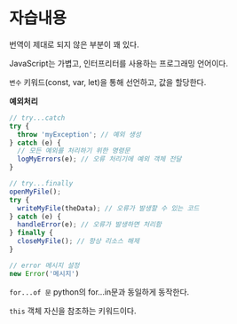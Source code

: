 # 자습내용

번역이 제대로 되지 않은 부분이 꽤 있다.

JavaScript는 가볍고, 인터프리터를 사용하는 프로그래밍 언어이다.

`변수` 키워드(const, var, let)을 통해 선언하고, 값을 할당한다.

**예외처리**

```javascript
// try...catch
try {
  throw 'myException'; // 예외 생성
} catch (e) {
  // 모든 예외를 처리하기 위한 명령문
  logMyErrors(e); // 오류 처리기에 예외 객체 전달
}

// try...finally
openMyFile();
try {
  writeMyFile(theData); // 오류가 발생할 수 있는 코드
} catch (e) {
  handleError(e); // 오류가 발생하면 처리함
} finally {
  closeMyFile(); // 항상 리소스 해제
}

// error 메시지 설정
new Error('메시지')
```

`for...of 문` python의 for...in문과 동일하게 동작한다.

`this` 객체 자신을 참조하는 키워드이다.